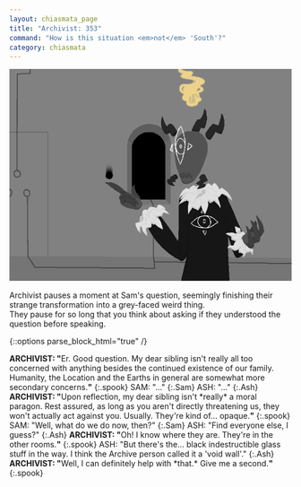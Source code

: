 ```yaml
---
layout: chiasmata_page
title: "Archivist: 353"
command: "How is this situation <em>not</em> 'South'?"
category: chiasmata
---
```


![353](/chiasmata/images/narrative/351.png)

Archivist pauses a moment at Sam's question, seemingly finishing their strange transformation into a grey-faced weird thing.  
They pause for so long that you think about asking if they understood the question before speaking.

{::options parse_block_html="true" /}
<div class="dialogue">
<b>ARCHIVIST: "</b>Er. Good question. My dear sibling isn't really all too concerned with anything besides the continued existence of our family. Humanity, the Location and the Earths in general are somewhat more secondary concerns.<b>"</b> 
{:.spook}
SAM: "..." 
{:.Sam}
ASH: "..." 
{:.Ash}
<b>ARCHIVIST: "</b>Upon reflection, my dear sibling isn't *really* a moral paragon. Rest assured, as long as you aren't directly threatening us, they won't actually act against you. Usually. They're kind of... opaque.<b>"</b> 
{:.spook}
SAM: "Well, what do we do now, then?" 
{:.Sam}
ASH: "Find everyone else, I guess?" 
{:.Ash}
<b>ARCHIVIST: "</b>Oh! I know where they are. They're in the other rooms.<b>"</b> 
{:.spook}
ASH: "But there's the... black indestructible glass stuff in the way. I think the Archive person called it a 'void wall'." 
{:.Ash}
<b>ARCHIVIST: "</b>Well, I can definitely help with *that.* Give me a second.<b>"</b> 
{:.spook}
</div>